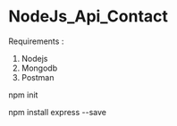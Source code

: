 # NodeJs_Api_Contact
Requirements :

1. Nodejs
2. Mongodb
3. Postman

npm init

npm install express --save
